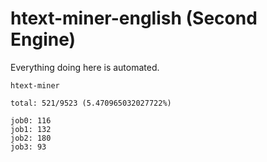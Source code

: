 # htext-miner-english (Second Engine)

Everything doing here is automated.

```
htext-miner

total: 521/9523 (5.470965032027722%)

job0: 116
job1: 132
job2: 180
job3: 93
```